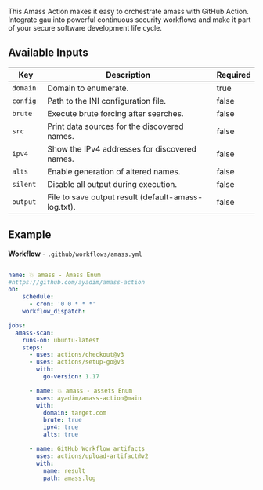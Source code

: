 This Amass Action makes it easy to orchestrate amass with GitHub Action. Integrate gau into powerful continuous security workflows and make it part of your secure software development life cycle.

Available Inputs
------

| Key               | Description                                         | Required |
| ----------------- | --------------------------------------------------- | -------- |
| `domain`          | Domain to enumerate.                                | true     |
| `config `         | Path to the INI configuration file.                 | false    |
| `brute`           | Execute brute forcing after searches.               | false    |
| `src`             | Print data sources for the discovered names.        | false    |
| `ipv4`            | Show the IPv4 addresses for discovered names.       | false    |
| `alts`            | Enable generation of altered names.                 | false    |
| `silent`          | Disable all output during execution.                | false    |
| `output`          | File to save output result (default-amass-log.txt). | false    |


Example
------

**Workflow** - `.github/workflows/amass.yml`


```yaml

name: 💥 amass - Amass Enum
#https://github.com/ayadim/amass-action
on:
    schedule:
      - cron: '0 0 * * *'
    workflow_dispatch:

jobs:
  amass-scan:
    runs-on: ubuntu-latest
    steps:
      - uses: actions/checkout@v3
      - uses: actions/setup-go@v3
        with:
          go-version: 1.17

      - name: 💥 amass - assets Enum
        uses: ayadim/amass-action@main
        with:
          domain: target.com
          brute: true
          ipv4: true
          alts: true

      - name: GitHub Workflow artifacts
        uses: actions/upload-artifact@v2
        with:
          name: result
          path: amass.log



```




